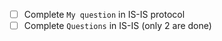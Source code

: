 
- [ ] Complete `My question` in IS-IS protocol
- [ ] Complete `Questions` in IS-IS (only 2 are done)
